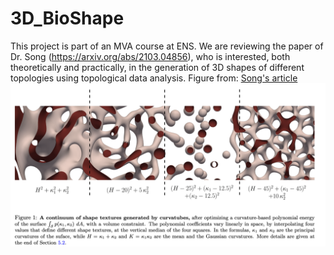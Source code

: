 # 3D_BioShape
This project is part of an MVA course at ENS. We are reviewing the paper of Dr. Song (https://arxiv.org/abs/2103.04856), who is interested, both theoretically and practically, in the generation of 3D shapes of different topologies using topological data analysis. 
Figure from: [Song's article](https://arxiv.org/abs/2103.04856)
![Pic](Song.png)
